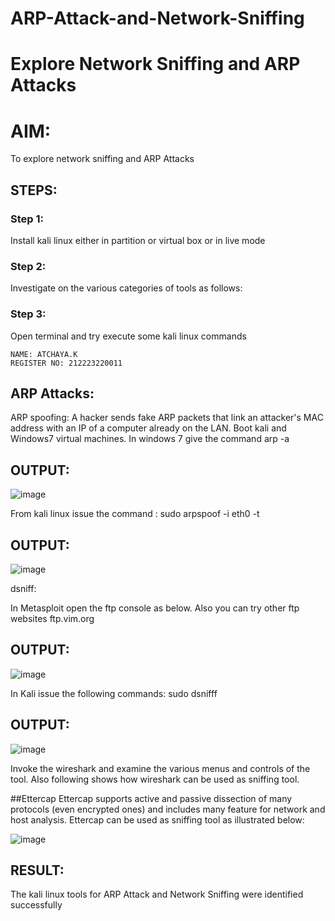 # ARP-Attack-and-Network-Sniffing
# Explore Network Sniffing and ARP Attacks

# AIM:

To explore network sniffing and ARP Attacks

## STEPS:

### Step 1:

Install kali linux either in partition or virtual box or in live mode

### Step 2:

Investigate on the various categories of tools as follows:


### Step 3:
Open terminal and try execute some kali linux commands

```
NAME: ATCHAYA.K
REGISTER NO: 212223220011
```

## ARP Attacks:  
ARP spoofing: A hacker sends fake ARP packets that link an attacker's MAC address with an IP of a computer already on the LAN. 
Boot kali and Windows7 virtual machines.
In windows 7 give the command arp -a

## OUTPUT:
![image](https://github.com/user-attachments/assets/0bab39ae-94ee-4281-8fa1-9fc1111ede92)



From kali linux issue the command :
sudo arpspoof -i eth0 -t <target system> <gateway>

## OUTPUT:
![image](https://github.com/user-attachments/assets/e29aa8ef-2396-4987-ad2b-f2ff7f7b8c23)




 dsniff:


In Metasploit open the ftp console as below. Also you can try other ftp websites ftp.vim.org

## OUTPUT:

![image](https://github.com/user-attachments/assets/11a5b427-d408-42f9-b14b-16cf701b8b12)



In Kali issue the following commands:
sudo dsnifff

## OUTPUT:

![image](https://github.com/user-attachments/assets/69f14fd1-bdae-4f0f-98bc-6e9e2ef80fb1)

Invoke the wireshark and examine the various menus and controls of the tool. Also following shows how wireshark can be used as sniffing tool. 


##Ettercap Ettercap supports active and passive dissection of many protocols (even encrypted ones) and includes many feature for network and host analysis. Ettercap can be used as sniffing tool as illustrated below:

![image](https://github.com/user-attachments/assets/2f23a140-20d0-4a9c-972c-f20e7a070105)

## RESULT:
The kali linux tools for ARP Attack and Network Sniffing were identified successfully







